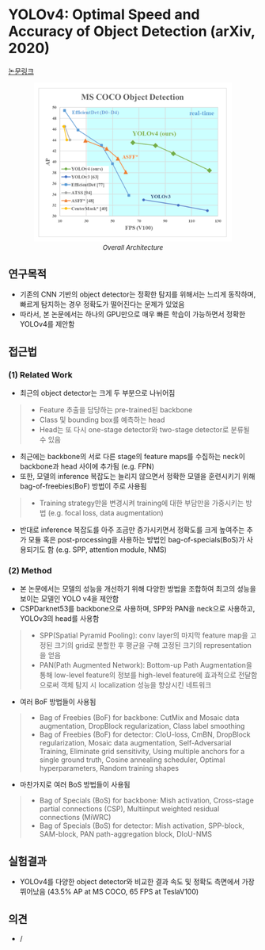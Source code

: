 # YOLOv4: Optimal Speed and Accuracy of Object Detection (arXiv, 2020)

[논문링크](https://arxiv.org/abs/2004.10934)

<p align="center">
    <img width="400" alt='fig1' src="./img/02_12_01.png?raw=true"></br>
    <em><font size=2>Overall Architecture</font></em>
</p>

## 연구목적
- 기존의 CNN 기반의 object detector는 정확한 탐지를 위해서는 느리게 동작하며, 빠르게 탐지하는 경우 정확도가 떨어진다는 문제가 있었음
- 따라서, 본 논문에서는 하나의 GPU만으로 매우 빠른 학습이 가능하면서 정확한 YOLOv4를 제안함

## 접근법
### (1) Related Work
- 최근의 object detector는 크게 두 부분으로 나뉘어짐
> - Feature 추출을 담당하는 pre-trained된 backbone
> - Class 및 bounding box를 예측하는 head
> - Head는 또 다시 one-stage detector와 two-stage detector로 분류될 수 있음
- 최근에는 backbone의 서로 다른 stage의 feature maps를 수집하는 neck이 backbone과 head 사이에 추가됨 (e.g. FPN)
- 또한, 모델의 inference 복잡도는 늘리지 않으면서 정확한 모델을 훈련시키기 위해 bag-of-freebies(BoF) 방법이 주로 사용됨
> - Training strategy만을 변경시켜 training에 대한 부담만을 가중시키는 방법 (e.g. focal loss, data augmentation)
- 반대로 inference 복잡도를 아주 조금만 증가시키면서 정확도를 크게 높여주는 추가 모듈 혹은 post-processing을 사용하는 방법인 bag-of-specials(BoS)가 사용되기도 함 (e.g. SPP, attention module, NMS)
### (2) Method
- 본 논문에서는 모델의 성능을 개선하기 위해 다양한 방법을 조합하여 최고의 성능을 보이는 모델인 YOLO v4을 제안함
- CSPDarknet53를 backbone으로 사용하며, SPP와 PAN을 neck으로 사용하고, YOLOv3의 head를 사용함
> - SPP(Spatial Pyramid Pooling): conv layer의 마지막 feature map을 고정된 크기의 grid로 분할한 후 평균을 구해 고정된 크기의 representation을 얻음
> - PAN(Path Augmented Network): Bottom-up Path Augmentation을 통해 low-level feature의 정보를 high-level feature에 효과적으로 전달함으로써 객체 탐지 시 localization 성능을 향상시킨 네트워크
- 여러 BoF 방법들이 사용됨
> - Bag of Freebies (BoF) for backbone: CutMix and Mosaic data augmentation, DropBlock regularization, Class label smoothing
> - Bag of Freebies (BoF) for detector: CIoU-loss, CmBN, DropBlock regularization, Mosaic data augmentation, Self-Adversarial Training, Eliminate grid sensitivity, Using multiple anchors for a single ground truth, Cosine annealing scheduler, Optimal hyperparameters, Random training shapes
- 마찬가지로 여러 BoS 방법들이 사용됨
> - Bag of Specials (BoS) for backbone: Mish activation, Cross-stage partial connections (CSP), Multiinput weighted residual connections (MiWRC)
> - Bag of Specials (BoS) for detector: Mish activation, SPP-block, SAM-block, PAN path-aggregation block, DIoU-NMS

## 실험결과
- YOLOv4를 다양한 object detector와 비교한 결과 속도 및 정확도 측면에서 가장 뛰어났음 (43.5% AP at MS COCO, 65 FPS at TeslaV100)

## 의견
- /